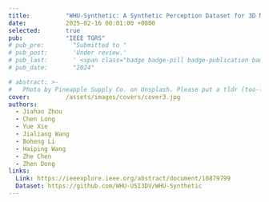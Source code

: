 ```yaml
---
title:          "WHU-Synthetic: A Synthetic Perception Dataset for 3D Multi-Task Model Research"
date:           2025-02-16 00:01:00 +0800
selected:       true
pub:            "IEEE TGRS"
# pub_pre:        "Submitted to "
# pub_post:       'Under review.'
# pub_last:       ' <span class="badge badge-pill badge-publication badge-success">Spotlight</span>'
# pub_date:       "2024"

# abstract: >-
#   Photo by Pineapple Supply Co. on Unsplash. Please put a tldr (too-long-didnt-read, 1~2 sentences) of your publication here. It is not recommended to put the actual abstract here because it is usually too long to fit in. $\LaTeX$ is supported. $a=b+c$.
cover:          /assets/images/covers/cover3.jpg
authors:
  - Jiahao Zhou
  - Chen Long
  - Yue Xie
  - Jialiang Wang
  - Boheng Li
  - Haiping Wang
  - Zhe Chen
  - Zhen Dong
links:
  Link: https://ieeexplore.ieee.org/abstract/document/10879799
  Dataset: https://github.com/WHU-USI3DV/WHU-Synthetic
---
```

